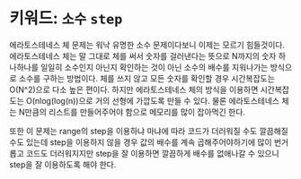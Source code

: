 # 키워드: `소수` `step`
에라토스테네스 체 문제는 워낙 유명한 소수 문제이다보니 이제는 모르기 힘들것이다. 에라토스테네스 체는 말 그대로 체를 써서 숫자를 걸러낸다는 뜻으로 N까지의 숫자 하나하나를 일일히 소수인지 아닌지 확인하는 것이 아닌 소수의 배수를 지워나가는 방식으로 소수를 구하는 방법이다. 체를 쓰지 않고 모든 숫자를 확인할 경우 시간복잡도는 O(N^2)으로 다소 높은 편이다. 하지만 에라토스테네스 체의 방식을 이용하면 시간복잡도는 O(nlog(log(n))으로 거의 선형에 가깝도록 만들 수 있다. 물론 에라토스테네스 체는 N만큼의 리스트를 만들어주어야 함으로 메모리를 많이 잡아먹긴 한다. 

또한 이 문제는 range의 step을 이용하냐 마냐에 따라 코드가 더러워질 수도 깔끔해질 수도 있는데 step을 이용하지 않을 경우 값의 배수를 계속 곱해주어야하기에 많이 번거롭고 코드도 더러워지지만 step을 잘 이용하면 깔끔하게 배수를 없애나갈 수 있으니 step을 잘 이용하도록 해야 한다.